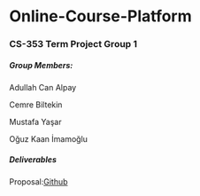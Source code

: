 # Online-Course-Platform

### CS-353 Term Project Group 1


##### Group Members:

Adullah Can Alpay

Cemre Biltekin

Mustafa Yaşar

Oğuz Kaan İmamoğlu



##### Deliverables

Proposal:[Github](https://github.com/OguzKaanImamoglu/Online-Course-Platform/raw/main/hw1_spring21%20(1).pdf)
